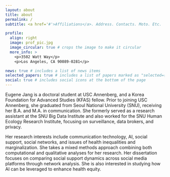 ```yaml
---
layout: about
title: about
permalink: /
subtitle: <a href='#'>Affiliations</a>. Address. Contacts. Moto. Etc.

profile:
  align: right
  image: prof_pic.jpg
  image_circular: true # crops the image to make it circular
  more_info: >
    <p>3502 Watt Way</p>
    <p>Los Angeles, CA 90089-0281</p>

news: true # includes a list of news items
selected_papers: true # includes a list of papers marked as "selected={true}"
social: true # includes social icons at the bottom of the page
---
```


Eugene Jang is a doctoral student at USC Annenberg, and a Korea Foundation for Advanced Studies (KFAS) fellow. Prior to joining USC Annenberg, she graduated from Seoul National University (SNU), receiving her B.A. and M.A. in communication. She formerly served as a research assistant at the SNU Big Data Institute and also worked for the SNU Human Ecology Research Institute, focusing on surveillance, data brokers, and privacy.

Her research interests include communication technology, AI, social support, social networks, and issues of health inequalities and marginalization. She takes a mixed methods approach combining both computational and qualitative analyses for her research. Her dissertation focuses on comparing social support dynamics across social media platforms through network analysis. She is also interested in studying how AI can be leveraged to enhance health equity.
